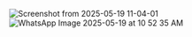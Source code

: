 
![Screenshot from 2025-05-19 11-04-01](https://github.com/user-attachments/assets/3a577555-35ce-4f54-98a0-16c88abe4201)
![WhatsApp Image 2025-05-19 at 10 52 35 AM](https://github.com/user-attachments/assets/79cc51ba-b5bd-4077-8602-7e506330c76a)
